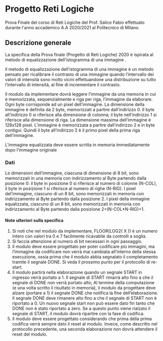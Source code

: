 # Progetto Reti Logiche
Prova Finale del corso di Reti Logiche del Prof. Salice Fabio effettuato durante l'anno accademico A.A 2020/2021 al Politecnico di Milano.
## Descrizione generale
La specifica della Prova finale (Progetto di Reti Logiche) 2020 è ispirata al metodo di
equalizzazione dell’istogramma di una immagine .

Il metodo di equalizzazione dell’istogramma di una immagine è un metodo pensato per
ricalibrare il contrasto di una immagine quando l’intervallo dei valori di intensità sono molto
vicini effettuandone una distribuzione su tutto l’intervallo di intensità, al fine di incrementare il
contrasto.

Il modulo da implementare dovrà leggere l’immagine da una memoria in cui è memorizzata,
sequenzialmente e riga per riga, l’immagine da elaborare. Ogni byte corrisponde ad un pixel
dell’immagine.
La dimensione della immagine è definita da 2 byte, memorizzati a partire dall’indirizzo 0. Il
byte all’indirizzo 0 si riferisce alla dimensione di colonna; il byte nell’indirizzo 1 si riferisce
alla dimensione di riga. La dimensione massima dell’immagine è 128x128 pixel.
L’immagine è memorizzata a partire dall’indirizzo 2 e in byte contigui. Quindi il byte
all’indirizzo 2 è il primo pixel della prima riga dell’immagine.

L’immagine equalizzata deve essere scritta in memoria immediatamente dopo l’immagine
originale

### Dati
Le dimensioni dell’immagine, ciascuna di dimensione di 8 bit, sono memorizzati in una
memoria con indirizzamento al Byte partendo dalla posizione 0: il byte in posizione 0 si
riferisce al numero di colonne (N-COL), il byte in posizione 1 si riferisce al numero di righe
(N-RIG).
I pixel del’immagine, ciascuno di un 8 bit, sono memorizzati in memoria con indirizzamento
al Byte partendo dalla posizione 2.
I pixel della immagine equalizzata, ciascuno di un 8 bit, sono memorizzati in memoria con
indirizzamento al Byte partendo dalla posizione 2+(N-COL*N-RIG)+1.

#### Note ulteriori sulla specifica
1. Si noti che nel modulo da implementare, FLOOR(LOG2( X )) è un numero intero con
valori tra 0 e 7 facilmente ricavabile da controlli a soglia.
2. Si faccia attenzione al numero di bit necessari in ogni passaggio.
3. Il modulo deve essere progettato per poter codificare più immagini, ma l’immagine da
codificare non verrà mai cambiata all’interno della stessa esecuzione, ossia prima
che il modulo abbia segnalato il completamento tramite il segnale DONE. Si veda il
prossimo punto per il protocollo di re-start.
4. Il modulo partirà nella elaborazione quando un segnale START in ingresso verrà
portato a 1. Il segnale di START rimarrà alto fino a che il segnale di DONE non verrà
portato alto; Al termine della computazione (e una volta scritto il risultato in memoria),
il modulo da progettare deve alzare (portare a 1) il segnale DONE che notifica la fine
dell’elaborazione. Il segnale DONE deve rimanere alto fino a che il segnale di START
non è riportato a 0. Un nuovo segnale start non può essere dato fin tanto che DONE
non è stato riportato a zero. Se a questo punto viene rialzato il segnale di START, il
modulo dovrà ripartire con la fase di codifica.
5. Il modulo deve essere progettato considerando che prima della prima codifica verrà
sempre dato il reset al modulo. Invece, come descritto nel protocollo precedente, una
seconda elaborazione non dovrà attendere il reset del modulo.
